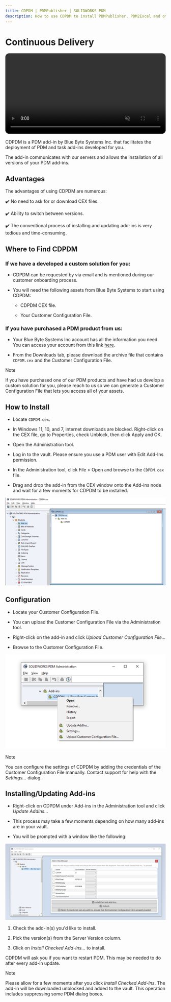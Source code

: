 ```yaml
---
title: CDPDM | PDMPublisher | SOLIDWORKS PDM
description: How to use CDPDM to install PDMPublisher, PDM2Excel and other Blue Byte Systems SOLIDWORKS PDM plugins. 
---
```

# Continuous Delivery

<video src="https://bluebyte.biz/wp-content/docsvideos/cdpdm.mp4" autoplay muted controls style="width: 100%; border-radius: 12px;"></video>

CDPDM is a PDM add-in by Blue Byte Systems Inc. that facilitates the deployment of PDM and task add-ins developed for you.

The add-in communicates with our servers and allows the installation of all versions of your PDM add-ins.

## Advantages

The advantages of using CDPDM are numerous:

 ✔️ No need to ask for or download CEX files.
 
 ✔️ Ability to switch between versions.
 
 ✔️ The conventional process of installing and updating add-ins is very tedious and time-consuming.

## Where to Find CDPDM

### If we have a developed a custom solution for you:

- CDPDM can be requested by via email and is mentioned during our customer onboarding process.

- You will need the following assets from Blue Byte Systems to start using CDPDM:

  - CDPDM CEX file.
  
  - Your Customer Configuration File.


### If you have purchased a PDM product from us:

- Your Blue Byte Systems Inc account has all the information you need. You can access your account from this link [here](https://bluebyte.biz/account).

- From the Downloads tab, please download the archive file that contains `CDPDM.cex` and the Customer Configuration File.

>[!NOTE]
> If you have purchased one of our PDM products and have had us develop a custom solution for you, please reach to us so we can generate a Customer Configuration File that lets you access all of your assets.

## How to Install

- Locate `CDPDM.cex`.

- In Windows 11, 10, and 7, internet downloads are blocked. Right-click on the CEX file, go to Properties, check Unblock, then click Apply and OK.

- Open the Administration tool.

- Log in to the vault. Please ensure you use a PDM user with Edit Add-Ins permission.

- In the Administration tool, click File > Open and browse to the `CDPDM.cex` file.

- Drag and drop the add-in from the CEX window onto the Add-ins node and wait for a few moments for CDPDM to be installed.

![CDPDM Installation](../images/cdpdm.png)

## Configuration

- Locate your Customer Configuration File.

- You can upload the Customer Configuration File via the Administration tool. 

- Right-click on the add-in and click *Upload Customer Configuration File...*
- Browse to the Customer Configuration File.


![CDPDM Menu](../images/cdpdm_menu.png)

>[!NOTE]
> You can configure the settings of CDPDM by adding the credentials of the Customer Configuration File manually. Contact support for help with the *Settings...* dialog.


## Installing/Updating Add-ins

- Right-click on CDPDM under Add-ins in the Administration tool and click *Update AddIns...*

- This process may take a few moments depending on how many add-ins are in your vault.

- You will be prompted with a window like the following:

![CDPDM Update](../images/cdpdm_updateaddins_updated.png)

1. Check the add-in(s) you'd like to install.

2. Pick the version(s) from the Server Version column. 

3. Click on *Install Checked Add-Ins...* to install.

CDPDM will ask you if you want to restart PDM. This may be needed to do after every add-in update.

>[!NOTE]
> Please allow for a few moments after you click *Install Checked Add-Ins*. The add-in will be downloaded unblocked and added to the vault. This operation includes suppressing some PDM dialog boxes.